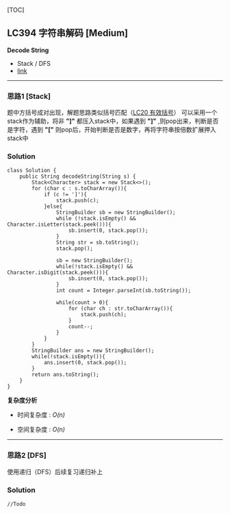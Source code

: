 [TOC]
## LC394 字符串解码 [Medium]
**Decode String**

- Stack / DFS
- [link](https://leetcode.com/problems/decode-string/)
---
### 思路1 [Stack]
题中方括号成对出现，解题思路类似括号匹配（[LC20 有效括号](https://leetcode-cn.com/problems/valid-parentheses/)）
可以采用一个stack作为辅助，将非 **"]"** 都压入stack中，如果遇到 **"]"** ,则pop出来，判断是否是字符，遇到 **"["** 则pop后，开始判断是否是数字，再将字符串按倍数扩展押入stack中

### Solution

```
class Solution {
    public String decodeString(String s) {
        Stack<Character> stack = new Stack<>();
        for (char c : s.toCharArray()){
            if (c != ']'){
                stack.push(c);
            }else{
                StringBuilder sb = new StringBuilder();
                while (!stack.isEmpty() && Character.isLetter(stack.peek())){
                    sb.insert(0, stack.pop());
                }
                String str = sb.toString();
                stack.pop();

                sb = new StringBuilder();
                while(!stack.isEmpty() && Character.isDigit(stack.peek())){
                    sb.insert(0, stack.pop());
                }
                int count = Integer.parseInt(sb.toString());

                while(count > 0){
                    for (char ch : str.toCharArray()){
                        stack.push(ch);
                    }
                    count--;
                }
            }
        }
        StringBuilder ans = new StringBuilder();
        while(!stack.isEmpty()){
            ans.insert(0, stack.pop());
        }
        return ans.toString();
    }
}

```

**复杂度分析**

* 时间复杂度 : *O(n)*

* 空间复杂度 : *O(n)* 

---
### 思路2 [DFS]
使用递归（DFS）后续复习递归补上

### Solution
```
//Todo
```
